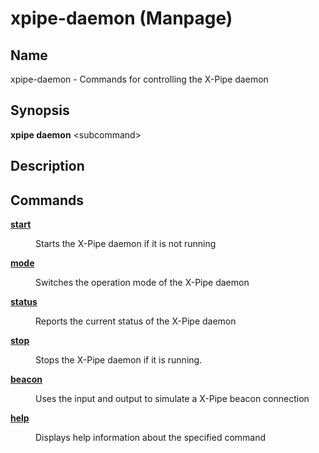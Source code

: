 # xpipe-daemon (Manpage)

<h2 id="_name">Name</h2>
<div class="sectionbody">
<p>xpipe-daemon - Commands for controlling the X-Pipe daemon</p>
</div>
<div class="sect1">
<h2 id="_synopsis">Synopsis</h2>
<div class="sectionbody">
<div class="paragraph">
<p><strong>xpipe daemon</strong> &lt;subcommand&gt;</p>
</div>
</div>
</div>
<div class="sect1">
<h2 id="_description">Description</h2>
<div class="sectionbody">

</div>
</div>
<div class="sect1">
<h2 id="_commands">Commands</h2>
<div class="sectionbody">
<div class="dlist">
<dl>
<dt class="hdlist1"><a href="xpipe-daemon-start.html"><strong>start</strong></a></dt>
<dd>
<p>Starts the X-Pipe daemon if it is not running</p>
</dd>
<dt class="hdlist1"><a href="xpipe-daemon-mode.html"><strong>mode</strong></a></dt>
<dd>
<p>Switches the operation mode of the X-Pipe daemon</p>
</dd>
<dt class="hdlist1"><a href="xpipe-daemon-status.html"><strong>status</strong></a></dt>
<dd>
<p>Reports the current status of the X-Pipe daemon</p>
</dd>
<dt class="hdlist1"><a href="xpipe-daemon-stop.html"><strong>stop</strong></a></dt>
<dd>
<p>Stops the X-Pipe daemon if it is running.</p>
</dd>
<dt class="hdlist1"><a href="xpipe-daemon-beacon.html"><strong>beacon</strong></a></dt>
<dd>
<p>Uses the input and output to simulate a X-Pipe beacon connection</p>
</dd>
<dt class="hdlist1"><a href="xpipe-daemon-help.html"><strong>help</strong></a></dt>
<dd>
<p>Displays help information about the specified command</p>
</dd>
</dl>
</div>
</div>
</div>
